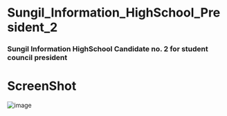 # Sungil_Information_HighSchool_President_2
### Sungil Information HighSchool Candidate no. 2 for student council president

# ScreenShot
![image](https://user-images.githubusercontent.com/82009667/209467630-39e92e9d-3c50-46ac-93fb-116dbfcb543d.png)
